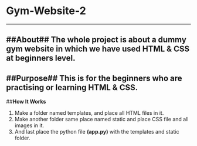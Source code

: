 # Gym-Website-2  
---
##**About**##
The whole project is about a dummy gym website in which we have used HTML & CSS at beginners level.  
---
##**Purpose**##
This is for the beginners who are practising or learning HTML & CSS.
---
##**How It Works**
1. Make a folder named templates, and place all HTML files in it.
2. Make another folder same place named static and place CSS file and all images in it.
3. And last place the python file **(app.py)** with the templates and static folder.
